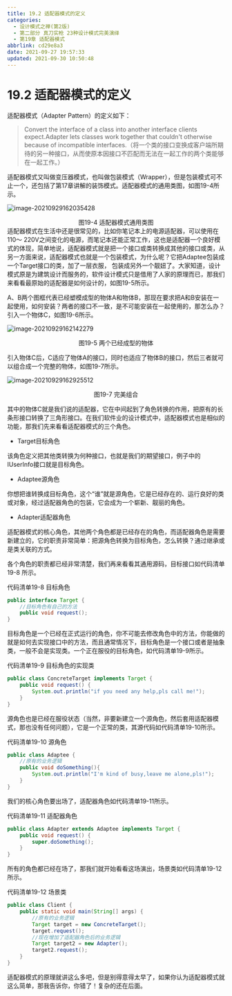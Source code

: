 ```yaml
---
title: 19.2 适配器模式的定义
categories: 
  - 设计模式之禅(第2版)
  - 第二部分 真刀实枪 23种设计模式完美演绎
  - 第19章 适配器模式
abbrlink: cd29e8a3
date: 2021-09-27 19:57:33
updated: 2021-09-30 10:50:48
---
```

# 19.2 适配器模式的定义
适配器模式（Adapter Pattern）的定义如下：
> Convert the interface of a class into another interface clients expect.Adapter lets classes work together that couldn't otherwise because of incompatible interfaces.（将一个类的接口变换成客户端所期待的另一种接口，从而使原本因接口不匹配而无法在一起工作的两个类能够在一起工作。）

适配器模式又叫做变压器模式，也叫做包装模式（Wrapper），但是包装模式可不止一个，还包括了第17章讲解的装饰模式。适配器模式的通用类图，如图19-4所示。

![image-20210929162035428](https://gitee.com/XiaoLan223/images/raw/master/Blog/Sum/20210929162035.png)

<center>图19-4 适配器模式通用类图</center>
适配器模式在生活中还是很常见的，比如你笔记本上的电源适配器，可以使用在110～ 220V之间变化的电源，而笔记本还能正常工作，这也是适配器一个良好模式的体现，简单地说，适配器模式就是把一个接口或类转换成其他的接口或类，从另一方面来说，适配器模式也就是一个包装模式，为什么呢？它把Adaptee包装成一个Target接口的类，加了一层衣服， 包装成另外一个靓妞了。大家知道，设计模式原是为建筑设计而服务的，软件设计模式只是借用了人家的原理而已，那我们来看看最原始的适配器是如何设计的，如图19-5所示。

A、B两个图框代表已经塑模成型的物体A和物体B，那现在要求把A和B安装在一起使用，如何安装？两者的接口不一致，是不可能安装在一起使用的，那怎么办？引入一个物体C，如图19-6所示。

![image-20210929162142279](https://gitee.com/XiaoLan223/images/raw/master/Blog/Sum/20210929162142.png)

<center>图19-5 两个已经成型的物体</center>

引入物体C后，C适应了物体A的接口，同时也适应了物体B的接口，然后三者就可以组合成一个完整的物体，如图19-7所示。

![image-20210929162925512](https://gitee.com/XiaoLan223/images/raw/master/Blog/Sum/20210929162925.png)

<center>图19-7 完美组合</center>

其中的物体C就是我们说的适配器，它在中间起到了角色转换的作用，把原有的长条形接口转换了三角形接口。在我们软件业的设计模式中，适配器模式也是相似的功能，那我们先来看看适配器模式的三个角色。

- Target目标角色

该角色定义把其他类转换为何种接口，也就是我们的期望接口，例子中的IUserInfo接口就是目标角色。

- Adaptee源角色

你想把谁转换成目标角色，这个“谁”就是源角色，它是已经存在的、运行良好的类或对象，经过适配器角色的包装，它会成为一个崭新、靓丽的角色。

- Adapter适配器角色

适配器模式的核心角色，其他两个角色都是已经存在的角色，而适配器角色是需要新建立的，它的职责非常简单：把源角色转换为目标角色，怎么转换？通过继承或是类关联的方式。

各个角色的职责都已经非常清楚，我们再来看看其通用源码，目标接口如代码清单19-8 所示。

代码清单19-8 目标角色
```java
public interface Target {
    //目标角色有自己的方法
    public void request();
}
```
目标角色是一个已经在正式运行的角色，你不可能去修改角色中的方法，你能做的就是如何去实现接口中的方法，而且通常情况下，目标角色是一个接口或者是抽象类，一般不会是实现类。一个正在服役的目标角色，如代码清单19-9所示。

代码清单19-9 目标角色的实现类
```java
public class ConcreteTarget implements Target {
    public void request() {
        System.out.println("if you need any help,pls call me!");
    }
}
```
源角色也是已经在服役状态（当然，非要新建立一个源角色，然后套用适配器模式，那也没有任何问题），它是一个正常的类，其源代码如代码清单19-10所示。

代码清单19-10 源角色
```java
public class Adaptee {
    //原有的业务逻辑
    public void doSomething(){
        System.out.println("I'm kind of busy,leave me alone,pls!");
    }
}
```
我们的核心角色要出场了，适配器角色如代码清单19-11所示。

代码清单19-11 适配器角色
```java
public class Adapter extends Adaptee implements Target {
    public void request() {
        super.doSomething();
    }
}
```
所有的角色都已经在场了，那我们就开始看看这场演出，场景类如代码清单19-12所示。

代码清单19-12 场景类
```java
public class Client {
    public static void main(String[] args) {
        //原有的业务逻辑
        Target target = new ConcreteTarget();
        target.request();
        //现在增加了适配器角色后的业务逻辑
        Target target2 = new Adapter();
        target2.request();
    }
}
```
适配器模式的原理就讲这么多吧，但是别得意得太早了，如果你认为适配器模式就这么简单，那我告诉你，你错了！复杂的还在后面。
